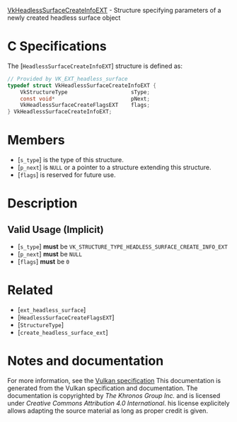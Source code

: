 [VkHeadlessSurfaceCreateInfoEXT](https://www.khronos.org/registry/vulkan/specs/1.3-extensions/man/html/VkHeadlessSurfaceCreateInfoEXT.html) - Structure specifying parameters of a newly created headless surface object

# C Specifications
The [`HeadlessSurfaceCreateInfoEXT`] structure is defined as:
```c
// Provided by VK_EXT_headless_surface
typedef struct VkHeadlessSurfaceCreateInfoEXT {
    VkStructureType                    sType;
    const void*                        pNext;
    VkHeadlessSurfaceCreateFlagsEXT    flags;
} VkHeadlessSurfaceCreateInfoEXT;
```

# Members
- [`s_type`] is the type of this structure.
- [`p_next`] is `NULL` or a pointer to a structure extending this structure.
- [`flags`] is reserved for future use.

# Description
## Valid Usage (Implicit)
-  [`s_type`] **must**  be `VK_STRUCTURE_TYPE_HEADLESS_SURFACE_CREATE_INFO_EXT`
-  [`p_next`] **must**  be `NULL`
-  [`flags`] **must**  be `0`

# Related
- [`ext_headless_surface`]
- [`HeadlessSurfaceCreateFlagsEXT`]
- [`StructureType`]
- [`create_headless_surface_ext`]

# Notes and documentation
For more information, see the [Vulkan specification](https://www.khronos.org/registry/vulkan/specs/1.3-extensions/html/vkspec.html)
This documentation is generated from the Vulkan specification and documentation.
The documentation is copyrighted by *The Khronos Group Inc.* and is licensed under *Creative Commons Attribution 4.0 International*.
his license explicitely allows adapting the source material as long as proper credit is given.
        